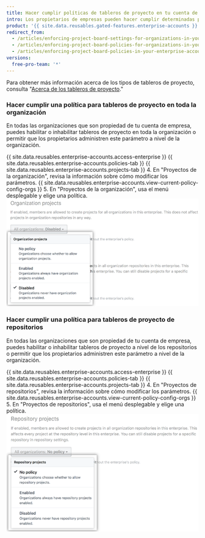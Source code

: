 ```yaml
---
title: Hacer cumplir políticas de tableros de proyecto en tu cuenta de empresa
intro: Los propietarios de empresas pueden hacer cumplir determinadas políticas de tableros de proyecto para todas las organizaciones que son propiedad de una cuenta de empresa o pueden permitir que las políticas se establezcan en cada organización.
product: '{{ site.data.reusables.gated-features.enterprise-accounts }}'
redirect_from:
  - /articles/enforcing-project-board-settings-for-organizations-in-your-business-account/
  - /articles/enforcing-project-board-policies-for-organizations-in-your-enterprise-account/
  - /articles/enforcing-project-board-policies-in-your-enterprise-account
versions:
  free-pro-team: '*'
---
```


Para obtener más información acerca de los tipos de tableros de proyecto, consulta "[Acerca de los tableros de proyecto](/articles/about-project-boards)."

### Hacer cumplir una política para tableros de proyecto en toda la organización

En todas las organizaciones que son propiedad de tu cuenta de empresa, puedes habilitar o inhabilitar tableros de proyecto en toda la organización o permitir que los propietarios administren este parámetro a nivel de la organización.

{{ site.data.reusables.enterprise-accounts.access-enterprise }}
{{ site.data.reusables.enterprise-accounts.policies-tab }}
{{ site.data.reusables.enterprise-accounts.projects-tab }}
4. En "Proyectos de la organización", revisa la información sobre cómo modificar los parámetros. {{ site.data.reusables.enterprise-accounts.view-current-policy-config-orgs }}
5. En "Proyectos de la organización", usa el menú desplegable y elige una política. ![Menú desplegable con opciones de políticas de tableros de proyecto de la organización](/assets/images/help/business-accounts/organization-projects-policy-drop-down.png)

### Hacer cumplir una política para tableros de proyecto de repositorios

En todas las organizaciones que son propiedad de tu cuenta de empresa, puedes habilitar o inhabilitar tableros de proyecto a nivel de los repositorios o permitir que los propietarios administren este parámetro a nivel de la organización.

{{ site.data.reusables.enterprise-accounts.access-enterprise }}
{{ site.data.reusables.enterprise-accounts.policies-tab }}
{{ site.data.reusables.enterprise-accounts.projects-tab }}
4. En "Proyectos de repositorios", revisa la información sobre cómo modificar los parámetros. {{ site.data.reusables.enterprise-accounts.view-current-policy-config-orgs }}
5. En "Proyectos de repositorios", usa el menú desplegable y elige una política. ![Menú desplegable con opciones de políticas de tableros de proyecto de repositorios](/assets/images/help/business-accounts/repository-projects-policy-drop-down.png)
